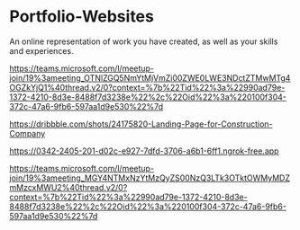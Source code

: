 # Portfolio-Websites
 An online representation of work you have created, as well as your skills and experiences.

https://teams.microsoft.com/l/meetup-join/19%3ameeting_OTNlZGQ5NmYtMjVmZi00ZWE0LWE3NDctZTMwMTg4OGZkYjQ1%40thread.v2/0?context=%7b%22Tid%22%3a%22990ad79e-1372-4210-8d3e-8488f7d3238e%22%2c%22Oid%22%3a%220100f304-372c-47a6-9fb6-597aa1d9e530%22%7d


https://dribbble.com/shots/24175820-Landing-Page-for-Construction-Company


https://0342-2405-201-d02c-e927-7dfd-3706-a6b1-6ff1.ngrok-free.app 



https://teams.microsoft.com/l/meetup-join/19%3ameeting_MGY4NTMxNzYtMzQyZS00NzQ3LTk3OTktOWMyMDZmMzcxMWU2%40thread.v2/0?context=%7b%22Tid%22%3a%22990ad79e-1372-4210-8d3e-8488f7d3238e%22%2c%22Oid%22%3a%220100f304-372c-47a6-9fb6-597aa1d9e530%22%7d






